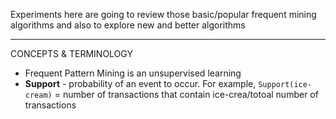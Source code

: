 
Experiments here are going to review those basic/popular frequent mining algorithms and also to explore new and better algorithms

*************************************************************

CONCEPTS & TERMINOLOGY

* Frequent Pattern Mining is an unsupervised learning
* <b>Support</b> - probability of an event to occur. For example, `Support(ice-cream)` = number of transactions that contain ice-crea/totoal number of transactions
